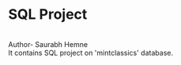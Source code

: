# SQL Project
<br>
Author- Saurabh Hemne
<br>
It contains SQL project on 'mintclassics' database.


